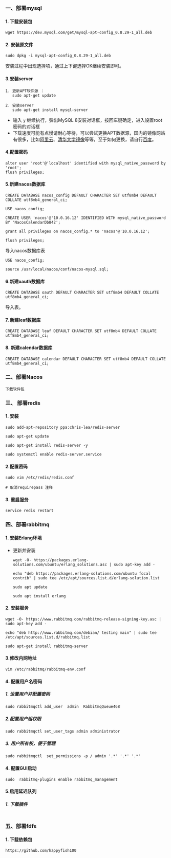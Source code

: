 ### 一、部署mysql

#### 1. 下载安装包

```
wget https://dev.mysql.com/get/mysql-apt-config_0.8.29-1_all.deb
```

#### 2. 安装原文件

```
sudo dpkg -i mysql-apt-config_0.8.29-1_all.deb
```

安装过程中出现选择项，通过上下键选择OK继续安装即可。

#### 3.安装server

```
1. 更新APT软件源 ：
   sudo apt-get update
   
2. 安装server
   sudo apt-get install mysql-server
```

- 输入 `y` 继续执行，弹出MySQL 8安装对话框，按回车键确定，进入设置root密码的对话框
- 下载速度可能有点慢请耐心等待，可以尝试更换APT数据源，国内的镜像网站有很多，比如[阿里云](https://developer.aliyun.com/mirror/)、[清华大学镜像](https://mirrors.tuna.tsinghua.edu.cn/)等等，至于如何更换，请自行[百度](https://www.baidu.com/)。

#### 4.配置密码

```
alter user 'root'@'localhost' identified with mysql_native_password by 'root';
flush privileges;
```

#### 5.新建nacos数据库

```
CREATE DATABASE nacos_config DEFAULT CHARACTER SET utf8mb4 DEFAULT COLLATE utf8mb4_general_ci;

USE nacos_config;

CREATE USER 'nacos'@'10.0.16.12' IDENTIFIED WITH mysql_native_password BY 'NacosCalendarDb842';

grant all privileges on nacos_config.* to 'nacos'@'10.0.16.12';

flush privileges;

```

导入nacos数据库表

```
USE nacos_config;

source /usr/local/nacos/conf/nacos-mysql.sql;
```

#### 6.新建oauth数据库

```
CREATE DATABASE oauth DEFAULT CHARACTER SET utf8mb4 DEFAULT COLLATE utf8mb4_general_ci;
```

导入表。

#### 7. 新建leaf数据库

```
CREATE DATABASE leaf DEFAULT CHARACTER SET utf8mb4 DEFAULT COLLATE utf8mb4_general_ci;
```

#### 8. 新建calendar数据库

```
CREATE DATABASE calendar DEFAULT CHARACTER SET utf8mb4 DEFAULT COLLATE utf8mb4_general_ci;
```

### 二、部署Nacos

```
下载软件包
```

### 三、 部署redis

#### 1. 安装

```
sudo add-apt-repository ppa:chris-lea/redis-server

sudo apt-get update

sudo apt-get install redis-server -y

sudo systemctl enable redis-server.service
```

#### 2.配置密码

```
sudo vim /etc/redis/redis.conf

# 取消requirepass 注释
```

#### 3. 重启服务

```
service redis restart
```

### 四、部署rabbitmq

#### 1. 安装Erlang环境

- 更新并安装

  ```
  wget -O- https://packages.erlang-solutions.com/ubuntu/erlang_solutions.asc | sudo apt-key add -
  
  echo "deb https://packages.erlang-solutions.com/ubuntu focal contrib" | sudo tee /etc/apt/sources.list.d/erlang-solution.list
  
  sudo apt update
  
  sudo apt install erlang
  ```

#### 2. 安装服务

```
wget -O- https://www.rabbitmq.com/rabbitmq-release-signing-key.asc | sudo apt-key add -

echo "deb http://www.rabbitmq.com/debian/ testing main" | sudo tee /etc/apt/sources.list.d/rabbitmq.list

sudo apt-get install rabbitmq-server
```

#### 3.修改内网地址

```
vim /etc/rabbitmq/rabbitmq-env.conf
```

#### 4. 配置用户名密码

##### 1. 设置用户并配置密码

```
sudo rabbitmqctl add_user  admin  RabbitmqQueue468  
```

##### 2.配置用户组权限

```
sudo rabbitmqctl set_user_tags admin administrator
```

##### 3. 用户所有权，便于管理

```
sudo rabbitmqctl  set_permissions -p / admin '.*' '.*' '.*'
```

#### 4. 配置GUI启动

```
sudo  rabbitmq-plugins enable rabbitmq_management
```

#### 5.启用延迟队列

##### 1. 下载插件

```

```

### 五、部署fdfs

#### 1. 下载依赖包

```
https://github.com/happyfish100
```

